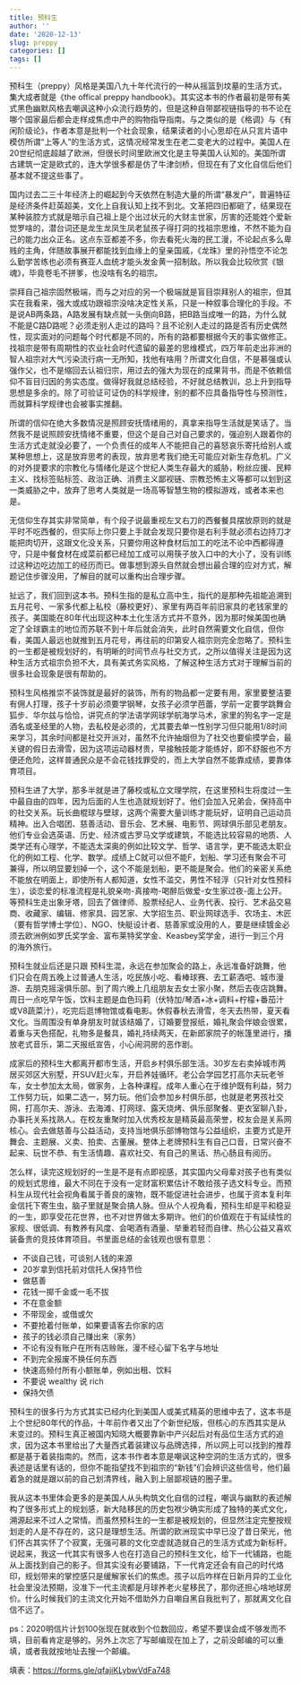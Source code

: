 ```yaml
---
title: 预科生
author: ''
date: '2020-12-13'
slug: preppy
categories: []
tags: []
---
```


预科生（preppy）风格是美国八九十年代流行的一种从摇篮到坟墓的生活方式，集大成者就是《the offical preppy handbook》。其实这本书的作者最初是带有美式黑色幽默风格去嘲讽这种小众流行趋势的，但是这种自带鄙视链指导的书不论在哪个国家最后都会走样成焦虑中产的购物指导指南。与之类似的是《格调》与《有闲阶级论》，作者本意是批判一个社会现象，结果读者的小心思却在从只言片语中模仿所谓“上等人”的生活方式，这情况经常发生在老二变老大的过程中。美国人在20世纪彻底超越了欧洲，但很长时间里欧洲文化是主导美国人认知的。美国所谓古建筑一定是欧式的，连大学很多都是仿了牛津剑桥，但现在有了文化自信后他们基本就不提这些事了。

国内过去二三十年经济上的崛起到今天依然在制造大量的所谓“暴发户”，普遍特征是经济条件赶英超美，文化上自我认知上找不到北。文革把四旧都砸了，结果现在某种装腔方式就是暗示自己祖上是个出过状元的大财主世家，厉害的还能姓个爱新觉罗啥的，潜台词还是龙生龙凤生凤老鼠孩子得打洞的找祖宗思维，不然不能为自己的能力出众正名。这点东亚都差不多，你去看死火海的民工漫，不论起点多么卑贱的主角，伴随故事展开都能找到血缘上的皇亲国戚，《龙珠》里的孙悟空不论怎么勤学苦练也必须有赛亚人血统才能头发金黄一招制敌。所以我会比较欣赏《银魂》，毕竟卷毛不拼爹，也没啥有名的祖宗。

崇拜自己祖宗固然极端，而与之对应的另一个极端就是盲目崇拜别人的祖宗，但其实在我看来，强大或成功跟祖宗没啥决定性关系，只是一种叙事合理化的手段。不是说AB两条路，A路发展有缺点就一头倒向B路，把B路当成唯一的路，为什么就不能是C路D路呢？必须走别人走过的路吗？且不论别人走过的路是否有历史偶然性，现实面对的问题每个时代都是不同的，所有的路都要根据今天的事实做修正。找祖宗是带有周期性的农业社会时代遗留的最差的思维模式，四万年前走出非洲的智人祖宗对大气污染流行病一无所知，找他有啥用？所谓文化自信，不是慕强或认强作父，也不是缩回去认祖归宗，用过去的强大为现在的成果背书，而是不依赖信仰不盲目归因的务实态度。做得好我就总结经验，不好就总结教训，总上升到指导思想是多余的。除了可验证可证伪的科学规律，别的都不应具备指导性与预测性，而就算科学规律也会被事实推翻。

所谓的信仰在绝大多数情况是照顾安抚情绪用的，真拿来指导生活就是笑话了。当然我不是说照顾安抚情绪不重要，但这个是自己对自己要求的，强迫别人跟着你的生活方式走就没必要了，一个负责任的成年人不能把自己的喜怒哀乐寄托给别人或某种思想上，这是放弃思考的表现，放弃思考我们绝无可能应对新生存危机。广义的对外提要求的宗教化与情绪化是这个世纪人类生存最大的威胁，粉丝应援、民粹主义、找标签贴标签、政治正确、消费主义鄙视链、宗教恐怖主义等都可以划到这一类威胁之中，放弃了思考人类就是一场高等智慧生物的模拟游戏，或者本来也是。

无信仰生存其实非常简单，有个段子说最重视左叉右刀的西餐餐具摆放原则的就是平时不吃西餐的，但实际上你只要上手就会发现只要你是右利手就必须右边持刀才能把肉切开，这跟文化没关系，只要你用这种食材后加工的吃法不论中西都得遵守，只是中餐食材在成菜前都已经加工成可以用筷子放入口中的大小了，没有训练过这种边吃边加工的经历而已。做事想到源头自然就会想出最合理的应对方式，解题记住步骤没用，了解目的就可以重构出合理步骤。

扯远了，我们回到这本书。预科生指的是私立高中生，指代的是那种先祖能追溯到五月花号、一家多代都上私校（藤校更好）、家里有两百年前旧家具的老钱家里的孩子。美国能在80年代出现这种本土化生活方式并不意外，因为那时候美国也确定了全球霸主的地位而苏联不到十年后就会消失，此时自然需要文化自信，但你看，美国人最远也就推到五月花号，再往前的印第安人祖宗则完全忽略了。预科生的一生都是被规划好的，有明晰的时间节点与社交方式，之所以值得关注是因为这种生活方式祖宗负担不大，具有美式务实风格，了解这种生活方式对于理解当前的很多社会现象是很有帮助的。

预科生风格推崇不装饰就是最好的装饰，所有的物品都一定要有用，家里要整洁要有佣人打理，孩子十岁前必须要学钢琴，女孩子必须学芭蕾，学前一定要学跳舞会狐步、华尔兹与恰恰，讲究点的学法语学网球学航海学马术，家里的狗名字一定是酒名或圣经里的人物，去私校是必须的，尤其要去单一性别学习但只能用1/8时间来学习，其余时间都是社交开派对，虽然不允许抽烟但为了社交也要偷摸学会，最关键的假日去滑雪，因为这项运动器材贵，早接触技能才能练好，即不舒服也不方便还危险，这样普通民众是不会花钱找罪受的，而上大学自然不能靠成绩，要靠体育项目。

预科生进了大学，那多半就是进了藤校或私立文理学院，在这里预科生将度过一生中最自由的四年，因为后面的人生也造就规划好了。他们会加入兄弟会，保持高中的社交关系。玩长曲棍球与壁球，这两个需要大量训练才能玩好，证明自己运动员精神。出入合唱团、慈善活动、音乐会、艺术展、电影节、网球俱乐部见老朋友。他们专业会选英语、历史、经济或古罗马文学或建筑，不能选比较容易的地质、人类学还有心理学，不能选太深奥的例如比较文学、哲学、语言学，更不能选太职业化的例如工程、化学、数学。成绩上C就可以但不能F，划船、学习还有聚会不可兼得，所以明显要划掉一个，这个不能是划船，更不能是聚会。他们的亲密关系绝不能放在明面上，即使所有人都知道，女性不滥交，男性不轻浮（只针对女性预科生），谈恋爱的标准流程是礼貌亲吻-真接吻-喝醉后做爱-女生家过夜-面上公开。等预科生走出象牙塔，回去了做律师、股票经纪人、业务代表、投行、艺术品交易商、收藏家、编辑、修家具、园艺家、大学招生员、职业网球选手、农场主、木匠（要有哲学博士学位）、NGO、快艇设计者、慈善家或没用的人，要是继续镀金必须去欧洲例如罗氏奖学金、富布莱特奖学金、Keasbey奖学金，进行一到三个月的海外旅行。

预科生就业后还是只跟 预科生混，永远在参加聚会的路上，永远准备好跳舞，他们只会在周五晚上过普通人生活，吃民族小吃、看棒球赛、去工薪酒吧、城市漫游、去朋克摇滚俱乐部。到了周六晚上几组朋友去女士家小聚，然后去夜店跳舞。周日一点吃早午饭，饮料主题是血色玛莉（伏特加/琴酒+冰+调料+柠檬+番茄汁或V8蔬菜汁），吃完后逛博物馆或看电影。休假春秋去滑雪，冬天去热带，夏天看文化。当周围没有单身朋友时就该结婚了，订婚要登报纸，婚礼聚会伴娘会很累，着重与天色搭配，礼物多是餐具，婚礼持续两天，在新郎家院子的帐篷里进行，播放老式音乐，第二天报纸宣告，小心闹洞房的恶作剧。

成家后的预科生大都离开都市生活，开启乡村俱乐部生活。30岁左右卖掉城市两居买郊区大别墅，开SUV赶火车，开启养娃循环。老公会学园艺打高尔夫玩老爷车，女士参加太太局，做家务，上各种课程。成年人重心在于维护既有利益，努力工作努力玩，如果二选一，努力玩。他们会参加乡村俱乐部，也就是老男孩社交网，打高尔夫、游泳、去海滩、打网球、露天烧烤、俱乐部聚餐、更衣室聊八卦，办事托关系找熟人。在校友重聚时加入优秀校友是精英最高荣誉，校友会是关系网核心。会去做慈善与公益活动，支持当地俱乐部博物馆与公益组织，主要方式是开舞会、主题展、义卖、拍卖、古董展。整体上老牌预科生有自己口音，日常兴奋不起来、玩世不恭、有生活情趣、喜欢社交、有自己的黑话、热心肠且有阅历。

怎么样，读完这规划好的一生是不是有点即视感，其实国内父母辈对孩子也有类似的规划式思维，最大不同在于没有一定财富积累估计不敢给孩子选文科专业。而预科生从现代社会视角看属于善良的废物，既不能促进社会进步，也属于资本复利年金信托下寄生虫，脑子里就是聚会搞人脉。但从个人视角看，预科生却是平和稳妥的一生，即享受花花世界，也不对世界做太多期许。他们的价值观在于有延续性的家规、很低调、有教养有风度、会喝酒有酒量、举重若轻而自律、热心公益又喜欢装备贵的竞技体育项目。书里面总结的金钱观也很有意思：

- 不谈自己钱，可谈别人钱的来源
- 20岁拿到信托前对信托人保持节俭
- 做慈善
- 花钱一掷千金或一毛不拔
- 不在意金额
- 不带现金，或借或欠
- 不要抢着付账单，如果要请客去你家的店
- 孩子的钱必须自己赚出来（家务）
- 不论有没有账户在所有店赊账，漫不经心留下名字与地址
- 不到完全报废不换任何东西
- 快速高频付所有小额账单，例如出租、饮料
- 不要说 wealthy 说 rich
- 保持欠债

预科生的很多行为方式其实已经内化到美国人或美式精英的思维中去了，这本书是上个世纪80年代的作品，十年前作者又出了个新世纪版，但核心的东西其实是从未变过的。预科生真正被国内知晓大概要靠新中产兴起后对有品位生活方式的追求，因为这本书里给出了大量西式着装建议与品牌选择，所以网上可以找到的推荐都是基于着装指南的。然而，这本书作者本意是嘲讽这种空洞的生活方式的，很多表述是话里有话的，但你不能指望找不到祖宗的“新钱”们会辨识这些信号，他们最着急的就是跟以前的自己划清界线，融入到上层鄙视链的圈子里。

我从这本书里体会更多的是美国人从头构筑文化自信的过程，嘲讽与幽默的表述解构了很多形式上的规划感，新大陆移民的历史包袱少确实形成了独特的美式文化，溯源起来不过人之常情。而虽然预科生的一生都是被规划的，但显然注定完整按规划走的人是不存在的，这只是理想生活。所谓的欧洲现实中早已没了昔日荣光，他们怀古其实怀了个寂寞，无强可慕的文化空虚就造就自己的生活方式成为新标杆。说起来，我这一代其实有很多人也在打造自己的预科生文化，给下一代铺路，也能从上面找到自己的影子。但其实没有必要铺路，下一代肯定还会有自己的时代烙印，规划带来的掌控感只是缓解家长们的焦虑。孩子以后咋样在日新月异的工业化社会里没法预期，没准下一代主流都是月球养老火星移民了，那你还担心啥地球房价。什么时候我们的主流文化开始不借助外力自嘲自黑自我批判了，那就离文化自信不远了。

ps：2020明信片计划100张现在就收到个位数回应，希望不要误会成不够发而不填，目前看肯定是够的。另外上次忘了写邮编现在加上了，之前没邮编的可以重填，或者我就按地址去搜一个邮编。

填表：https://forms.gle/qfajiKLybwVdFa748
